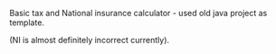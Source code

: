 Basic tax and National insurance calculator - used old java project as template. 

(NI is almost definitely incorrect currently).